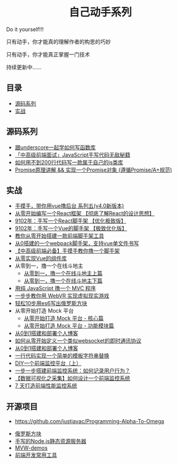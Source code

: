 <h1 align="center">自己动手系列</h1>

Do it yourself!!!

只有动手，你才能真的理解作者的构思的巧妙

只有动手，你才能真正掌握一门技术

持续更新中……


## 目录

* [源码系列](#源码系列)
* [实战](#实战)


## 源码系列


 * [跟underscore一起学如何写函数库](https://juejin.im/post/5c7e9680e51d451581086bc4)
 * [「中高级前端面试」JavaScript手写代码无敌秘籍](https://juejin.im/post/5c9c3989e51d454e3a3902b6)
 * [如何用不到200行代码写一款属于自己的js类库](https://juejin.im/post/5d1e26a2e51d45595319e3a9)
 * [Promise原理讲解 && 实现一个Promise对象 (遵循Promise/A+规范)](https://juejin.im/post/5aa7868b6fb9a028dd4de672)
 
## 实战
 * [手摸手，带你用vue撸后台 系列五(v4.0新版本)](https://juejin.im/post/5c92ff94f265da6128275a85)
 * [从零开始编写一个React框架 【彻底了解React的设计思想】](https://segmentfault.com/a/1190000020034137#articleHeader0)
 * [9102年：手写一个React脚手架 【优化极致版】](https://segmentfault.com/a/1190000019126657)
 * [9102年：手写一个Vue的脚手架 【极致优化版】](https://segmentfault.com/a/1190000019207033)
 * [教你从零开始搭建一款前端脚手架工具](https://segmentfault.com/a/1190000006190814)
 * [从0搭建的一个webpack脚手架，支持vue单文件书写](https://juejin.im/post/5cc55c336fb9a032086dd701)
 * [【中高级前端必备】手摸手教你撸一个脚手架](https://juejin.im/post/5d37d982e51d45108c59a635)
 * [从零实现Vue的组件库](https://juejin.im/post/5c0b8ece5188254f9e2809fe)
 * 从零到一，撸一个在线斗地主
    * [从零到一，撸一个在线斗地主上篇](http://www.alloyteam.com/2019/07/13829/)
    * [从零到一，撸一个在线斗地主下篇](http://www.alloyteam.com/2019/07/13834/)
 * [用纯 JavaScript 撸一个 MVC 程序](https://segmentfault.com/a/1190000020007033)
 * [一步步教你用 WebVR 实现虚拟现实游戏](https://segmentfault.com/a/1190000019135847)
 * [轻松10步用es6写出俄罗斯方块](https://segmentfault.com/a/1190000008181905)
 * 从零开始打造 Mock 平台
    * [从零开始打造 Mock 平台 - 核心篇](https://juejin.im/post/5a746514f265da4e8e7835bd)
    * [从零开始打造 Mock 平台 - 功能模块篇](https://juejin.im/post/5a7a8f195188257a6a78b457)
 * [从0到1搭建和部署个人博客](https://juejin.im/post/5ae170e1f265da0b7527d0dc)
 * [如何从零开始定义一个类似websocket的即时通讯协议](https://segmentfault.com/a/1190000019560096)
 * [从0到1搭建和部署个人博客](https://juejin.im/post/5ae170e1f265da0b7527d0dc)
 * [一行代码实现一个简单的模板字符串替换](https://github.com/jawil/blog/issues/32)
 * [DIY一个前端监控平台（上）](https://juejin.im/post/5c8cd7bd5188257ed47b22fe)
 * [一步一步搭建前端监控系统：如何记录用户行为？](https://juejin.im/post/5d44ec1cf265da039a2869c0)
 * [【数据可视化之采集】如何设计一个前端监控系统](https://juejin.im/entry/58834ecb1b69e60058d8f73a)
 * [7 天打造前端性能监控系统](http://fex.baidu.com/blog/2014/05/build-performance-monitor-in-7-days/)
## 开源项目
- https://github.com/justjavac/Programming-Alpha-To-Omega
 * [俄罗斯方块](https://github.com/timmyLan/tetris)
 * [手写的Node.js静态资源服务器](https://segmentfault.com/a/1190000019936510)
 * [MVW-demos](https://github.com/livoras/MVW-demos)
 * [前端开发常用工具](https://github.com/yimogit/metools-plugin)

